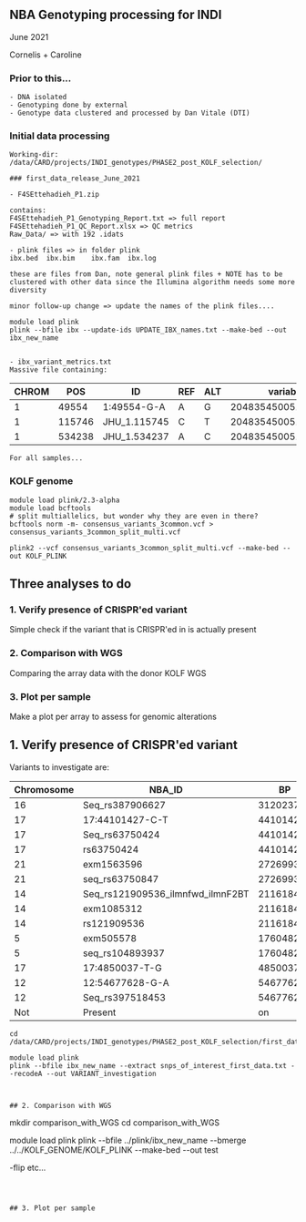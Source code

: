## NBA Genotyping processing for INDI

June 2021

Cornelis + Caroline

### Prior to this...

```
- DNA isolated
- Genotyping done by external
- Genotype data clustered and processed by Dan Vitale (DTI)
```


### Initial data processing

```
Working-dir:
/data/CARD/projects/INDI_genotypes/PHASE2_post_KOLF_selection/

### first_data_release_June_2021

- F4SEttehadieh_P1.zip

contains:
F4SEttehadieh_P1_Genotyping_Report.txt => full report 
F4SEttehadieh_P1_QC_Report.xlsx => QC metrics
Raw_Data/ => with 192 .idats 

- plink files => in folder plink
ibx.bed  ibx.bim	ibx.fam  ibx.log

these are files from Dan, note general plink files + NOTE has to be clustered with other data since the Illumina algorithm needs some more diversity

minor follow-up change => update the names of the plink files....

module load plink
plink --bfile ibx --update-ids UPDATE_IBX_names.txt --make-bed --out ibx_new_name


- ibx_variant_metrics.txt
Massive file containing:
```
| CHROM | POS    | ID           | REF | ALT | variable            | metrics                    | GT  | GQ | BAF       | LRR        |
|-------|--------|--------------|-----|-----|---------------------|----------------------------|-----|----|-----------|------------|
| 1     | 49554  | 1:49554-G-A  | A   | G   | 204835450051_R02C01 | 0/1:4:0.443945:0.0862759   | 0/1 | 4  | 0.443945  | 0.0862759  |
| 1     | 115746 | JHU_1.115745 | C   | T   | 204835450051_R02C01 | 0/0:3:0.0800513:-0.0912774 | 0/0 | 3  | 0.0800513 | -0.0912774 |
| 1     | 534238 | JHU_1.534237 | A   | C   | 204835450051_R02C01 | 0/0:2:0:-0.228487          | 0/0 | 2  | 0         | -0.228487  |
```
For all samples...

```

### KOLF genome

```
module load plink/2.3-alpha
module load bcftools
# split multiallelics, but wonder why they are even in there?
bcftools norm -m- consensus_variants_3common.vcf > consensus_variants_3common_split_multi.vcf

plink2 --vcf consensus_variants_3common_split_multi.vcf --make-bed --out KOLF_PLINK

```


## Three analyses to do

### 1. Verify presence of CRISPR'ed variant
  Simple check if the variant that is CRISPR'ed in is actually present
  
### 2. Comparison with WGS
  Comparing the array data with the donor KOLF WGS
  
### 3. Plot per sample
  Make a plot per array to assess for genomic alterations
  

## 1. Verify presence of CRISPR'ed variant

Variants to investigate are:

| Chromosome | NBA_ID                           | BP        | A1   | A2  | INDI          |
|------------|----------------------------------|-----------|------|-----|---------------|
| 16         | Seq_rs387906627                  | 31202373  | A    | G   | FUS_R495*     |
| 17         | 17:44101427-C-T                  | 44101427  | A    | G   | MAPT_R317W    |
| 17         | Seq_rs63750424                   | 44101427  | A    | G   | MAPT_R317W    |
| 17         | rs63750424                       | 44101427  | A    | G   | MAPT_R317W    |
| 21         | exm1563596                       | 27269932  | A    | G   | APP_A673T     |
| 21         | seq_rs63750847                   | 27269932  | A    | G   | APP_A673T     |
| 14         | Seq_rs121909536_ilmnfwd_ilmnF2BT | 21161845  | A    | T   | ANG_K41I      |
| 14         | exm1085312                       | 21161845  | A    | T   | ANG_K41I      |
| 14         | rs121909536                      | 21161845  | A    | T   | ANG_K41I      |
| 5          | exm505578                        | 176048219 | A    | C   | SNCB_P123H    |
| 5          | seq_rs104893937                  | 176048219 | A    | C   | SNCB_P123H    |
| 17         | 17:4850037-T-G                   | 4850037   | C    | A   | PFN1_C71G     |
| 12         | 12:54677628-G-A                  | 54677628  | 0    | G   | HNRNPA1_D262N |
| 12         | Seq_rs397518453                  | 54677628  | 0    | G   | HNRNPA1_D262N |
| Not        | Present                          | on        | the  | NBA | CSF1R_E633K   |

```
cd /data/CARD/projects/INDI_genotypes/PHASE2_post_KOLF_selection/first_data_release_June_2021/plink/

module load plink
plink --bfile ibx_new_name --extract snps_of_interest_first_data.txt --recodeA --out VARIANT_investigation



## 2. Comparison with WGS

```
mkdir comparison_with_WGS
cd comparison_with_WGS

module load plink
plink --bfile ../plink/ibx_new_name --bmerge ../../KOLF_GENOME/KOLF_PLINK --make-bed --out test

-flip etc...

```



## 3. Plot per sample






